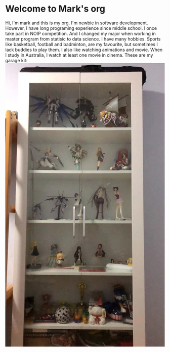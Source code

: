 # Welcome to Mark's org
Hi, I'm mark and this is my org. I'm newbie in software development. However, I have long programing experience since middle school. I once take part in NOIP competition. And I changed my major when working in master program from statisic to data science.
I have many hobbies. Sports like basketball, football and badminton, are my favourite, but sometimes I lack buddies to play them. I also like watching animations and movie. When I study in Australia, I watch at least one movie in cinema.
These are my garage kit:
![garage-kit](picture/garage-kit.jpg)

